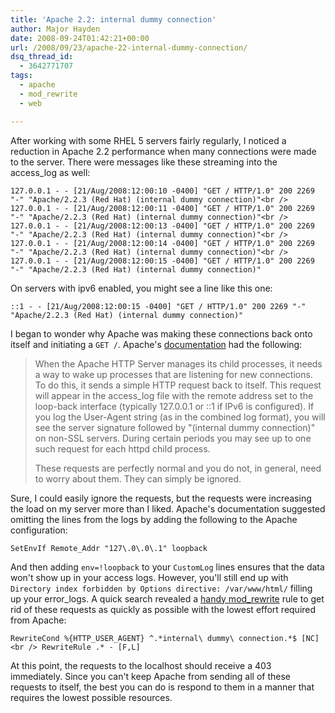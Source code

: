 ```yaml
---
title: 'Apache 2.2: internal dummy connection'
author: Major Hayden
date: 2008-09-24T01:42:21+00:00
url: /2008/09/23/apache-22-internal-dummy-connection/
dsq_thread_id:
  - 3642771707
tags:
  - apache
  - mod_rewrite
  - web

---
```

After working with some RHEL 5 servers fairly regularly, I noticed a reduction in Apache 2.2 performance when many connections were made to the server. There were messages like these streaming into the access_log as well:

`127.0.0.1 - - [21/Aug/2008:12:00:10 -0400] "GET / HTTP/1.0" 200 2269 "-" "Apache/2.2.3 (Red Hat) (internal dummy connection)"<br />
127.0.0.1 - - [21/Aug/2008:12:00:11 -0400] "GET / HTTP/1.0" 200 2269 "-" "Apache/2.2.3 (Red Hat) (internal dummy connection)"<br />
127.0.0.1 - - [21/Aug/2008:12:00:13 -0400] "GET / HTTP/1.0" 200 2269 "-" "Apache/2.2.3 (Red Hat) (internal dummy connection)"<br />
127.0.0.1 - - [21/Aug/2008:12:00:14 -0400] "GET / HTTP/1.0" 200 2269 "-" "Apache/2.2.3 (Red Hat) (internal dummy connection)"<br />
127.0.0.1 - - [21/Aug/2008:12:00:15 -0400] "GET / HTTP/1.0" 200 2269 "-" "Apache/2.2.3 (Red Hat) (internal dummy connection)"`

On servers with ipv6 enabled, you might see a line like this one:

`::1 - - [21/Aug/2008:12:00:15 -0400] "GET / HTTP/1.0" 200 2269 "-" "Apache/2.2.3 (Red Hat) (internal dummy connection)"`

I began to wonder why Apache was making these connections back onto itself and initiating a `GET /`. Apache's [documentation][1] had the following:

> When the Apache HTTP Server manages its child processes, it needs a way to wake up processes that are listening for new connections. To do this, it sends a simple HTTP request back to itself. This request will appear in the access_log file with the remote address set to the loop-back interface (typically 127.0.0.1 or ::1 if IPv6 is configured). If you log the User-Agent string (as in the combined log format), you will see the server signature followed by "(internal dummy connection)" on non-SSL servers. During certain periods you may see up to one such request for each httpd child process.
>
> These requests are perfectly normal and you do not, in general, need to worry about them. They can simply be ignored.

Sure, I could easily ignore the requests, but the requests were increasing the load on my server more than I liked. Apache's documentation suggested omitting the lines from the logs by adding the following to the Apache configuration:

`SetEnvIf Remote_Addr "127\.0\.0\.1" loopback`

And then adding `env=!loopback` to your `CustomLog` lines ensures that the data won't show up in your access logs. However, you'll still end up with `Directory index forbidden by Options directive: /var/www/html/` filling up your error_logs. A quick search revealed a [handy mod_rewrite][2] rule to get rid of these requests as quickly as possible with the lowest effort required from Apache:

`RewriteCond %{HTTP_USER_AGENT} ^.*internal\ dummy\ connection.*$ [NC]<br />
RewriteRule .* - [F,L]`

At this point, the requests to the localhost should receive a 403 immediately. Since you can't keep Apache from sending all of these requests to itself, the best you can do is respond to them in a manner that requires the lowest possible resources.

 [1]: http://wiki.apache.org/httpd/InternalDummyConnection
 [2]: http://www.inventivelabs.com.au/weblog/post/apache-s-internal-dummy-connection
